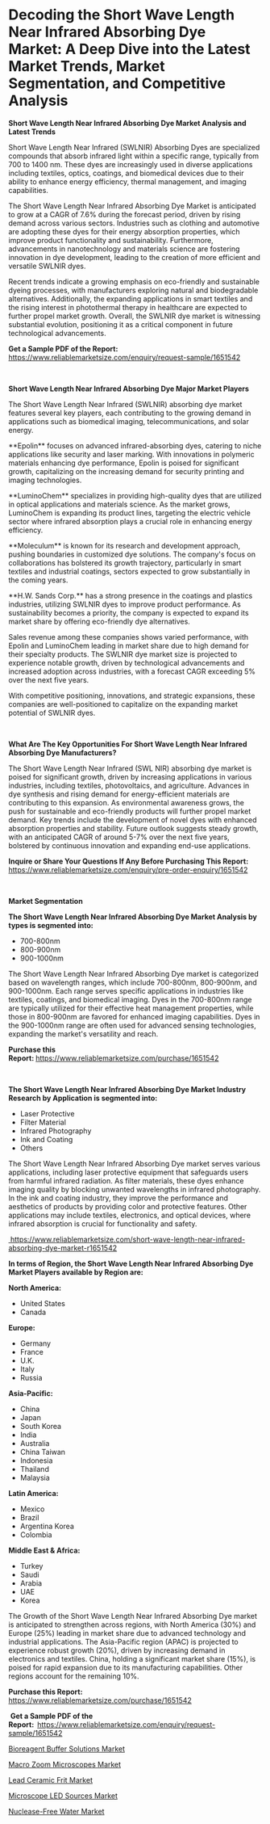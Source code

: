 <p><h1>Decoding the Short Wave Length Near Infrared Absorbing Dye Market: A Deep Dive into the Latest Market Trends, Market Segmentation, and Competitive Analysis</h1></p><p><strong>Short Wave Length Near Infrared Absorbing Dye Market Analysis and Latest Trends</strong></p>
<p><p>Short Wave Length Near Infrared (SWLNIR) Absorbing Dyes are specialized compounds that absorb infrared light within a specific range, typically from 700 to 1400 nm. These dyes are increasingly used in diverse applications including textiles, optics, coatings, and biomedical devices due to their ability to enhance energy efficiency, thermal management, and imaging capabilities.</p><p>The Short Wave Length Near Infrared Absorbing Dye Market is anticipated to grow at a CAGR of 7.6% during the forecast period, driven by rising demand across various sectors. Industries such as clothing and automotive are adopting these dyes for their energy absorption properties, which improve product functionality and sustainability. Furthermore, advancements in nanotechnology and materials science are fostering innovation in dye development, leading to the creation of more efficient and versatile SWLNIR dyes.</p><p>Recent trends indicate a growing emphasis on eco-friendly and sustainable dyeing processes, with manufacturers exploring natural and biodegradable alternatives. Additionally, the expanding applications in smart textiles and the rising interest in photothermal therapy in healthcare are expected to further propel market growth. Overall, the SWLNIR dye market is witnessing substantial evolution, positioning it as a critical component in future technological advancements.</p></p>
<p><strong>Get a Sample PDF of the Report:&nbsp;</strong> <a href="https://www.reliablemarketsize.com/enquiry/request-sample/1651542?utm_campaign=1943&utm_medium=2&utm_source=Github&utm_content=ia&utm_term=23032025&utm_id=short-wave-length-near-infrared-absorbing-dye">https://www.reliablemarketsize.com/enquiry/request-sample/1651542</a></p>
<p>&nbsp;</p>
<p><strong>Short Wave Length Near Infrared Absorbing Dye Major Market Players</strong></p>
<p><p>The Short Wave Length Near Infrared (SWLNIR) absorbing dye market features several key players, each contributing to the growing demand in applications such as biomedical imaging, telecommunications, and solar energy. </p><p>**Epolin** focuses on advanced infrared-absorbing dyes, catering to niche applications like security and laser marking. With innovations in polymeric materials enhancing dye performance, Epolin is poised for significant growth, capitalizing on the increasing demand for security printing and imaging technologies.</p><p>**LuminoChem** specializes in providing high-quality dyes that are utilized in optical applications and materials science. As the market grows, LuminoChem is expanding its product lines, targeting the electric vehicle sector where infrared absorption plays a crucial role in enhancing energy efficiency.</p><p>**Moleculum** is known for its research and development approach, pushing boundaries in customized dye solutions. The company's focus on collaborations has bolstered its growth trajectory, particularly in smart textiles and industrial coatings, sectors expected to grow substantially in the coming years.</p><p>**H.W. Sands Corp.** has a strong presence in the coatings and plastics industries, utilizing SWLNIR dyes to improve product performance. As sustainability becomes a priority, the company is expected to expand its market share by offering eco-friendly dye alternatives.</p><p>Sales revenue among these companies shows varied performance, with Epolin and LuminoChem leading in market share due to high demand for their specialty products. The SWLNIR dye market size is projected to experience notable growth, driven by technological advancements and increased adoption across industries, with a forecast CAGR exceeding 5% over the next five years.</p><p>With competitive positioning, innovations, and strategic expansions, these companies are well-positioned to capitalize on the expanding market potential of SWLNIR dyes.</p></p>
<p>&nbsp;</p>
<p><strong>What Are The Key Opportunities For Short Wave Length Near Infrared Absorbing Dye Manufacturers?</strong></p>
<p><p>The Short Wave Length Near Infrared (SWL NIR) absorbing dye market is poised for significant growth, driven by increasing applications in various industries, including textiles, photovoltaics, and agriculture. Advances in dye synthesis and rising demand for energy-efficient materials are contributing to this expansion. As environmental awareness grows, the push for sustainable and eco-friendly products will further propel market demand. Key trends include the development of novel dyes with enhanced absorption properties and stability. Future outlook suggests steady growth, with an anticipated CAGR of around 5-7% over the next five years, bolstered by continuous innovation and expanding end-use applications.</p></p>
<p><strong>Inquire or Share Your Questions If Any Before Purchasing This Report:</strong> <a href="https://www.reliablemarketsize.com/enquiry/pre-order-enquiry/1651542?utm_campaign=1943&utm_medium=2&utm_source=Github&utm_content=ia&utm_term=23032025&utm_id=short-wave-length-near-infrared-absorbing-dye">https://www.reliablemarketsize.com/enquiry/pre-order-enquiry/1651542</a></p>
<p>&nbsp;</p>
<p><strong>Market Segmentation</strong></p>
<p><strong>The Short Wave Length Near Infrared Absorbing Dye Market Analysis by types is segmented into:</strong></p>
<p><ul><li>700-800nm</li><li>800-900nm</li><li>900-1000nm</li></ul></p>
<p><p>The Short Wave Length Near Infrared Absorbing Dye market is categorized based on wavelength ranges, which include 700-800nm, 800-900nm, and 900-1000nm. Each range serves specific applications in industries like textiles, coatings, and biomedical imaging. Dyes in the 700-800nm range are typically utilized for their effective heat management properties, while those in 800-900nm are favored for enhanced imaging capabilities. Dyes in the 900-1000nm range are often used for advanced sensing technologies, expanding the market's versatility and reach.</p></p>
<p><strong>Purchase this Report:&nbsp;</strong><a href="https://www.reliablemarketsize.com/purchase/1651542?utm_campaign=1943&utm_medium=2&utm_source=Github&utm_content=ia&utm_term=23032025&utm_id=short-wave-length-near-infrared-absorbing-dye">https://www.reliablemarketsize.com/purchase/1651542</a></p>
<p>&nbsp;</p>
<p><strong>The Short Wave Length Near Infrared Absorbing Dye Market Industry Research by Application is segmented into:</strong></p>
<p><ul><li>Laser Protective</li><li>Filter Material</li><li>Infrared Photography</li><li>Ink and Coating</li><li>Others</li></ul></p>
<p><p>The Short Wave Length Near Infrared Absorbing Dye market serves various applications, including laser protective equipment that safeguards users from harmful infrared radiation. As filter materials, these dyes enhance imaging quality by blocking unwanted wavelengths in infrared photography. In the ink and coating industry, they improve the performance and aesthetics of products by providing color and protective features. Other applications may include textiles, electronics, and optical devices, where infrared absorption is crucial for functionality and safety.</p></p>
<p><a href="https://www.reliablemarketsize.com/short-wave-length-near-infrared-absorbing-dye-market-r1651542?utm_campaign=1943&utm_medium=2&utm_source=Github&utm_content=ia&utm_term=23032025&utm_id=short-wave-length-near-infrared-absorbing-dye">&nbsp;https://www.reliablemarketsize.com/short-wave-length-near-infrared-absorbing-dye-market-r1651542</a></p>
<p><strong>In terms of Region, the Short Wave Length Near Infrared Absorbing Dye Market Players available by Region are:</strong></p>
<p>
    <p> <strong> North America: </strong>
        <ul>
            <li>United States</li>
            <li>Canada</li>
        </ul>
        </p> 
    <p> <strong> Europe: </strong>
        <ul>
            <li>Germany</li>
            <li>France</li>
            <li>U.K.</li>
            <li>Italy</li>
            <li>Russia</li>
        </ul>
        </p> 
    <p> <strong> Asia-Pacific: </strong>
        <ul>
            <li>China</li>
            <li>Japan</li>
            <li>South Korea</li>
            <li>India</li>
            <li>Australia</li>
            <li>China Taiwan</li>
            <li>Indonesia</li>
            <li>Thailand</li>
            <li>Malaysia</li>
        </ul>
        </p> 
    <p> <strong> Latin America: </strong>
        <ul>
            <li>Mexico</li>
            <li>Brazil</li>
            <li>Argentina Korea</li>
            <li>Colombia</li>
        </ul>
        </p> 
    <p> <strong> Middle East & Africa: </strong>
        <ul>
            <li>Turkey</li>
            <li>Saudi</li>
            <li>Arabia</li>
            <li>UAE</li>
            <li>Korea</li>
        </ul>
    </p>
    </p>
<p><p>The Growth of the Short Wave Length Near Infrared Absorbing Dye market is anticipated to strengthen across regions, with North America (30%) and Europe (25%) leading in market share due to advanced technology and industrial applications. The Asia-Pacific region (APAC) is projected to experience robust growth (20%), driven by increasing demand in electronics and textiles. China, holding a significant market share (15%), is poised for rapid expansion due to its manufacturing capabilities. Other regions account for the remaining 10%.</p></p>
<p><strong>Purchase this Report: </strong><a href="https://www.reliablemarketsize.com/purchase/1651542?utm_campaign=1943&utm_medium=2&utm_source=Github&utm_content=ia&utm_term=23032025&utm_id=short-wave-length-near-infrared-absorbing-dye">https://www.reliablemarketsize.com/purchase/1651542</a></p>
<p>&nbsp;<strong>Get a Sample PDF of the Report:&nbsp;&nbsp;</strong><a href="https://www.reliablemarketsize.com/enquiry/request-sample/1651542?utm_campaign=1943&utm_medium=2&utm_source=Github&utm_content=ia&utm_term=23032025&utm_id=short-wave-length-near-infrared-absorbing-dye">https://www.reliablemarketsize.com/enquiry/request-sample/1651542</a></p>
<p><strong></strong></p>
<p><p><a href="https://github.com/kielbledeni0/Market-Research-Report-List-1/blob/main/bioreagent-buffer-solutions-market.md?utm_campaign=1943&utm_medium=2&utm_source=Github&utm_content=ia&utm_term=23032025&utm_id=short-wave-length-near-infrared-absorbing-dye">Bioreagent Buffer Solutions Market</a></p><p><a href="https://github.com/janustabarf2/Market-Research-Report-List-1/blob/main/macro-zoom-microscopes-market.md?utm_campaign=1943&utm_medium=2&utm_source=Github&utm_content=ia&utm_term=23032025&utm_id=short-wave-length-near-infrared-absorbing-dye">Macro Zoom Microscopes Market</a></p><p><a href="https://github.com/ernierintzfu/Market-Research-Report-List-1/blob/main/lead-ceramic-frit-market.md?utm_campaign=1943&utm_medium=2&utm_source=Github&utm_content=ia&utm_term=23032025&utm_id=short-wave-length-near-infrared-absorbing-dye">Lead Ceramic Frit Market</a></p><p><a href="https://github.com/calizlewin2f/Market-Research-Report-List-1/blob/main/microscope-led-sources-market.md?utm_campaign=1943&utm_medium=2&utm_source=Github&utm_content=ia&utm_term=23032025&utm_id=short-wave-length-near-infrared-absorbing-dye">Microscope LED Sources Market</a></p><p><a href="https://github.com/grevecodeeol/Market-Research-Report-List-1/blob/main/nuclease-free-water-market.md?utm_campaign=1943&utm_medium=2&utm_source=Github&utm_content=ia&utm_term=23032025&utm_id=short-wave-length-near-infrared-absorbing-dye">Nuclease-Free Water Market</a></p></p>